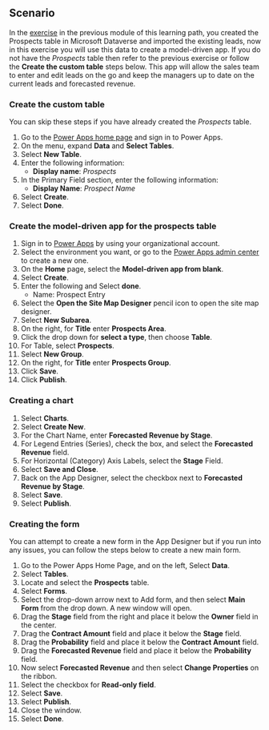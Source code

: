 ## Scenario

In the [exercise](https://docs.microsoft.com/learn/modules/get-started-with-powerapps-common-data-service/4a-use-data-cds-exercise/?azure-portal=true) in the previous module of this learning path, you created 
the Prospects table in Microsoft Dataverse and imported the existing leads, 
now in this exercise you will use this data to create a model-driven app. If you do not have the *Prospects* table then refer to the previous exercise or follow the **Create the custom table** steps below.
This app will allow the sales team to enter and edit leads on the go and 
keep the managers up to date on the current leads and forecasted revenue.

### Create the custom table 
You can skip these steps if you have already created the *Prospects* table. 

1. Go to the [Power Apps home page](https://powerapps.microsoft.com/)  and sign in to Power Apps.
1. On the menu, expand **Data** and **Select Tables**.
1. Select **New Table**.
1. Enter the following information:
	- **Display name**: *Prospects*
1. In the Primary Field section, enter the following information:
	- **Display Name**: *Prospect Name*
1. Select **Create**.
1. Select **Done**.

### Create the model-driven app for the prospects table

1. Sign in to [Power Apps](https://make.powerapps.com/?azure-portal=true) by using your organizational account.
1. Select the environment you want, or go to the [Power Apps admin center](https://admin.powerplatform.microsoft.com/?azure-portal=true) to create a new one.
1. On the **Home** page, select the **Model-driven app from blank**.  
1. Select **Create**.
1. Enter the following and Select **done**.
	- Name:  Prospect Entry
1. Select the **Open the Site Map Designer** pencil icon to open the site map designer.
1. Select **New Subarea**.
1. On the right, for **Title** enter **Prospects Area**.
1. Click the drop down for **select a type**, then choose **Table**.
1. For Table, select **Prospects**.
1. Select **New Group**.
1. On the right, for **Title** enter **Prospects Group**.
1. Click **Save**.
1. Click **Publish**.

### Creating a chart

1.	Select **Charts**.
1.	Select **Create New**.
1.	For the Chart Name, enter **Forecasted Revenue by Stage**.
1.	For Legend Entries (Series), check the box, and select the **Forecasted Revenue** field.
1.	For Horizontal (Category) Axis Labels, select the **Stage** Field.
1.	Select **Save and Close**.
1.	Back on the App Designer, select the checkbox next to **Forecasted Revenue by Stage**.
1.	Select **Save**.
1.	Select **Publish**.

### Creating the form

You can attempt to create a new form in the App Designer but if you run
into any issues, you can follow the steps below to create a new main
form.

1.  Go to the Power Apps Home Page, and on the left, Select **Data**.
1.  Select **Tables**.
1.  Locate and select the **Prospects** table. 
1.  Select **Forms**.
1.  Select the drop-down arrow next to Add form, and then select **Main Form** from the drop down. A new window will open.
1.  Drag the **Stage** field from the right and place it below the **Owner** field in the center.
1.  Drag the **Contract Amount** field and place it below the **Stage** field.
1.  Drag the **Probability** field and place it below the **Contract Amount** field.
1.  Drag the **Forecasted Revenue** field and place it below the **Probability** field.
1.  Now select **Forecasted Revenue** and then select **Change Properties** on the ribbon.
1.  Select the checkbox for **Read-only field**.
1.  Select **Save**.
1.  Select **Publish**.
1.  Close the window.
1.  Select **Done**.
